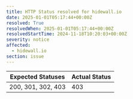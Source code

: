 ```yaml
---
title: HTTP Status resolved for hidewall.io
date: 2025-01-01T05:17:44+00:00Z
resolved: True
resolvedWhen: 2025-01-01T05:17:44+00:00Z
resolvedStartTime: 2024-11-18T10:20:03+00:00Z
severity: notice
affected:
  - hidewall.io
section: issue
---
```


| Expected Statuses | Actual Status  |
|-------------------|----------------|
| 200, 301, 302, 403 | 403 |
